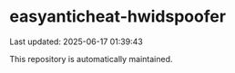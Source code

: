 # easyanticheat-hwidspoofer

Last updated: 2025-06-17 01:39:43

This repository is automatically maintained.

